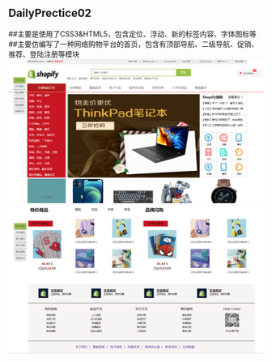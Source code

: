 DailyPrectice02
------
##主要是使用了CSS3&HTML5，包含定位、浮动、新的标签内容、字体图标等 <br>
##主要仿编写了一种网络购物平台的首页，包含有顶部导航、二级导航、促销、推荐、登陆注册等模块
![](https://github.com/Kawul007/DailyPrectice02/raw/master/READMEimg/img01.png)
![](https://github.com/Kawul007/DailyPrectice02/raw/master/READMEimg/img03.png)
